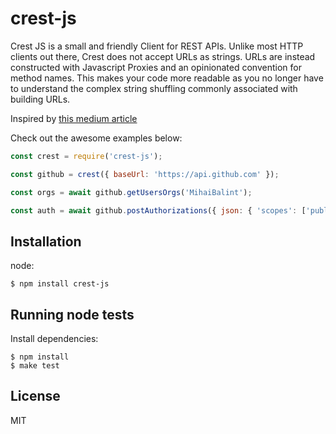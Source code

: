 # crest-js

Crest JS is a small and friendly Client for REST APIs. Unlike most HTTP clients out there, Crest does not accept URLs as strings. URLs are instead constructed with Javascript Proxies and an opinionated convention for method names. This makes your code more readable as you no longer have to understand the complex string shuffling commonly associated with building URLs.

Inspired by [this medium article](https://medium.com/dailyjs/how-to-use-javascript-proxies-for-fun-and-profit-365579d4a9f8)

Check out the awesome examples below:

```js
const crest = require('crest-js');

const github = crest({ baseUrl: 'https://api.github.com' });

const orgs = await github.getUsersOrgs('MihaiBalint');

const auth = await github.postAuthorizations({ json: { 'scopes': ['public_repo'] } });
```

## Installation

node:

```
$ npm install crest-js
```

## Running node tests

Install dependencies:

```shell
$ npm install
$ make test
```

## License

MIT
